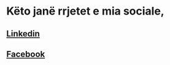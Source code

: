 # Këto janë rrjetet e mia sociale,

## [Linkedin](https://www.linkedin.com/feed/)
## [Facebook](https://www.facebook.com/)
